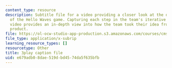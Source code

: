 ```yaml
---
content_type: resource
description: Subtitle file for a video providing a closer look at the development
  of the Hello Waves game. Capturing each step in the team's iterative process, the
  video provides an in-depth view into how the team took their idea from pitch to
  product.
file: https://ol-ocw-studio-app-production.s3.amazonaws.com/courses/cms-611j-creating-video-games-fall-2014/e679adb08dae519dbd4574da5f635bfb_lxpXowuUdKw.vtt
file_type: application/x-subrip
learning_resource_types: []
resourcetype: Other
title: 3play caption file
uid: e679adb0-8dae-519d-bd45-74da5f635bfb
---
```


